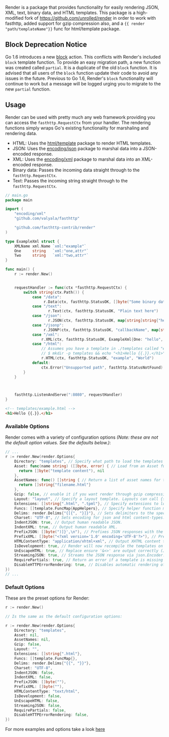 Render is a package that provides functionality for easily rendering JSON, XML, text, binary data, and HTML templates. This package is a high-modified fork of https://github.com/unrolled/render in order to work with fasthttp, added support for gzip compression also, and a `{{ render "path/templateName"}}` func for html/template package.

## Block Deprecation Notice
Go 1.6 introduces a new [block](https://github.com/golang/go/blob/release-branch.go1.6/src/html/template/example_test.go#L128) action. This conflicts with Render's included `block` template function. To provide an easy migration path, a new function was created called `partial`. It is a duplicate of the old `block` function. It is advised that all users of the `block` function update their code to avoid any issues in the future. Previous to Go 1.6, Render's `block` functionality will continue to work but a message will be logged urging you to migrate to the new `partial` function.

## Usage
Render can be used with pretty much any web framework providing you can access the `fasthttp.RequestCtx` from your handler. The rendering functions simply wraps Go's existing functionality for marshaling and rendering data.

- HTML: Uses the [html/template](http://golang.org/pkg/html/template/) package to render HTML templates.
- JSON: Uses the [encoding/json](http://golang.org/pkg/encoding/json/) package to marshal data into a JSON-encoded response.
- XML: Uses the [encoding/xml](http://golang.org/pkg/encoding/xml/) package to marshal data into an XML-encoded response.
- Binary data: Passes the incoming data straight through to the `fasthttp.RequestCtx`.
- Text: Passes the incoming string straight through to the `fasthttp.RequestCtx`.

~~~ go
// main.go
package main

import (
    "encoding/xml"
    "github.com/valyala/fasthttp"

    "github.com/fasthttp-contrib/render"
)

type ExampleXml struct {
    XMLName xml.Name `xml:"example"`
    One     string   `xml:"one,attr"`
    Two     string   `xml:"two,attr"`
}

func main() {
    r := render.New()


	requestHandler := func(ctx *fasthttp.RequestCtx) {
  		switch string(ctx.Path()) {
  			case "/data":
     	 		 r.Data(ctx, fasthttp.StatusOK, []byte("Some binary data here."))
			case "/text":
     	 		   r.Text(ctx, fasthttp.StatusOK, "Plain text here")
  			case "/json":
     	 		   r.JSON(ctx, fasthttp.StatusOK, map[string]string{"hello": "json"})
			case "/jsonp":
     	 		 r.JSONP(ctx, fasthttp.StatusOK, "callbackName", map[string]string{"hello": "jsonp"})
  			case "/xml":
     	 		r.XML(ctx, fasthttp.StatusOK, ExampleXml{One: "hello", Two: "xml"})
			case "/html":
     	 		// Assumes you have a template in ./templates called "example.html"
        		// $ mkdir -p templates && echo "<h1>Hello {{.}}.</h1>" > templates example.html
       		    r.HTML(ctx, fasthttp.StatusOK, "example", "World")
  			default:
      	 		ctx.Error("Unsupported path", fasthttp.StatusNotFound)
  	  	}
   	}



    fasthttp.ListenAndServe(":8080", requestHandler)
}


~~~

~~~ html
<!-- templates/example.html -->
<h1>Hello {{.}}.</h1>
~~~

### Available Options
Render comes with a variety of configuration options _(Note: these are not the default option values. See the defaults below.)_:

~~~ go
// ...
r := render.New(render.Options{
    Directory: "templates", // Specify what path to load the templates from.
    Asset: func(name string) ([]byte, error) { // Load from an Asset function instead of file.
      return []byte("template content"), nil
    },
    AssetNames: func() []string { // Return a list of asset names for the Asset function
      return []string{"filename.html"}
    },
	Gzip: false, // enable it if you want render through gzip compression
    Layout: "layout", // Specify a layout template. Layouts can call {{ yield }} to render the current template or {{ partial "css" }} to render a partial from the current template.
    Extensions: []string{".html", ".tpml"}, // Specify extensions to load for templates.
    Funcs: []template.FuncMap{AppHelpers}, // Specify helper function maps for templates to access.
    Delims: render.Delims{"{[{", "}]}"}, // Sets delimiters to the specified strings.
    Charset: "UTF-8", // Sets encoding for json and html content-types. Default is "UTF-8".
    IndentJSON: true, // Output human readable JSON.
    IndentXML: true, // Output human readable XML.
    PrefixJSON: []byte(")]}',\n"), // Prefixes JSON responses with the given bytes.
    PrefixXML: []byte("<?xml version='1.0' encoding='UTF-8'?>"), // Prefixes XML responses with the given bytes.
    HTMLContentType: "application/xhtml+xml", // Output XHTML content type instead of default "text/html".
    IsDevelopment: true, // Render will now recompile the templates on every HTML response.
    UnEscapeHTML: true, // Replace ensure '&<>' are output correctly (JSON only).
    StreamingJSON: true, // Streams the JSON response via json.Encoder.
    RequirePartials: true, // Return an error if a template is missing a partial used in a layout.
    DisableHTTPErrorRendering: true, // Disables automatic rendering of http.StatusInternalServerError when an error occurs.
})
// ...
~~~

### Default Options
These are the preset options for Render:

~~~ go
r := render.New()

// Is the same as the default configuration options:

r := render.New(render.Options{
    Directory: "templates",
    Asset: nil,
    AssetNames: nil,
	Gzip: false,
    Layout: "",
    Extensions: []string{".html"},
    Funcs: []template.FuncMap{},
    Delims: render.Delims{"{{", "}}"},
    Charset: "UTF-8",
    IndentJSON: false,
    IndentXML: false,
    PrefixJSON: []byte(""),
    PrefixXML: []byte(""),
    HTMLContentType: "text/html",
    IsDevelopment: false,
    UnEscapeHTML: false,
    StreamingJSON: false,
    RequirePartials: false,
    DisableHTTPErrorRendering: false,
})
~~~


For more examples and options take a look [here](https://github.com/unrolled/render)
